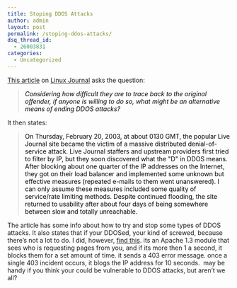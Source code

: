 ```yaml
---
title: Stoping DDOS Attacks
author: admin
layout: post
permalink: /stoping-ddos-attacks/
dsq_thread_id:
  - 26003831
categories:
  - Uncategorized
---
```

[This article][1] on [Linux Journal][2] asks the question:

> <font class="content" color="#000000"><i>Considering how difficult they are to trace back to the original offender, if anyone is willing to do so, what might be an alternative means of ending DDOS attacks?</i></font>

It then states:

> <font class="content" color="#000000">On Thursday, February 20, 2003, at about 0130 GMT, the popular Live Journal site became the victim of a massive distributed denial-of-service attack. Live Journal staffers and upstream providers first tried to filter by IP, but they soon discovered what the "D" in DDOS means. After blocking about one quarter of the IP addresses on the Internet, they got on their load balancer and implemented some unknown but effective measures (repeated e-mails to them went unanswered). I can only assume these measures included some quality of service/rate limiting methods. Despite continued flooding, the site returned to usability after about four days of being somewhere between slow and totally unreachable. </font>

The article has some info about how to try and stop some types of DDOS attacks. It also states that if your DDOSed, your kind of screwed, because there&#8217;s not a lot to do. I did, however, [find this][3]. its an Apache 1.3 module that sees who is requesting pages from you, and if its more then 1 a second, it blocks them for a set amount of time. it sends a 403 error message. once a single 403 incident occurs, it blogs the IP address for 10 seconds.&nbsp; may be handy if you think your could be vulnerable to DDOS attacks, but aren&#8217;t we all?

 [1]: http://www.linuxjournal.com/article.php?sid=6749&mode=thread&order=0
 [2]: http://www.linuxjournal.com/
 [3]: http://www.networkdweebs.com/stuff/security.html